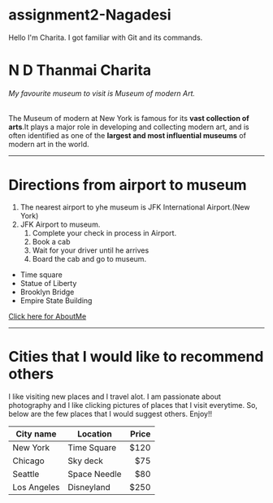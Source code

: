 # assignment2-Nagadesi
Hello I'm Charita. I got familiar with Git and its commands.

# N D Thanmai Charita
###### My favourite museum to visit is Museum of modern Art.

The Museum of modern at New York is famous for its **vast collection of arts**.It plays a major role in developing and collecting modern art, and is often identified as one of the **largest and most influential museums** of modern art in the world.

---

# Directions from airport to museum
1. The nearest airport to yhe museum is JFK International Airport.(New York)
2. JFK Airport to museum.
    1. Complete your check in process in Airport.
    2. Book a cab
    3. Wait for your driver until he arrives
    4. Board the cab and go to museum.

* Time square
* Statue of Liberty
* Brooklyn Bridge
* Empire State Building

[Click here for AboutMe](https://github.com/tanmaycharita/assignment2-Nagadesi/blob/main/AboutMe.md)

---

# Cities that I would like to recommend others

I like visiting new places and I travel alot. I am passionate about photography and I like clicking pictures of places that I visit everytime. So, below are the few places that I would suggest others. Enjoy!!

| City name                         | Location       | Price |
| ---                               | ---            | ---:  |
| New York                          | Time Square    | $120  |
| Chicago                           | Sky deck       | $75   |
| Seattle                           | Space Needle   | $80   |
| Los Angeles                       | Disneyland     | $250  |

